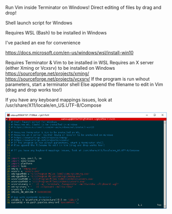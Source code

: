 Run Vim inside Terminator on Windows!
Direct editing of files by drag and drop!


Shell launch script for Windows

Requires WSL (Bash) to be installed in Windows

I've packed an exe for convenience

https://docs.microsoft.com/en-us/windows/wsl/install-win10

Requires Terminator & Vim to be installed in WSL 
Requires an X server (either Xming or Vcxsrv) to be installed on Windows
https://sourceforge.net/projects/xming/
https://sourceforge.net/projects/vcxsrv/
If the program is run wihout parameters, start a terminator shell
Else append the filename to edit in Vim (drag and drop works too!) 

If you have any keyboard mappings issues, look at /usr/share/X11/locale/en_US.UTF-8/Compose

![Alt text](https://raw.githubusercontent.com/eatsoup/ViToW/master/ViToW.png)
